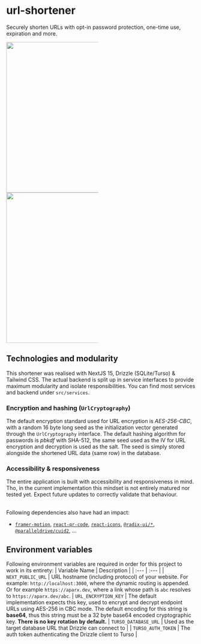 # url-shortener
Securely shorten URLs with opt-in password protection, one-time use, expiration and more.
<div style="columns: 2">
	<img width = "400" src="https://github.com/user-attachments/assets/58d24604-98a8-4e14-b3fa-6aa7e07bf710">
  <img width = "400" src="https://github.com/user-attachments/assets/a4270bd2-db96-46c3-9844-0268a8702cbc">
</div>

## Technologies and modularity
This shortener was realised with NextJS 15, Drizzle (SQLite/Turso) & Tailwind CSS. The actual backend is split up in service interfaces to provide maximum modularity and isolate responsibilities. You can find most services and backend under `src/services`. 

### Encryption and hashing (`UrlCryptography`)
The default encryption standard used for URL encryption is _AES-256-CBC_, with a random 16 byte long seed as the initialization vector generated through the `UrlCryptography` interface. The default hashing algorithm for passwords is _pbkdf_ with SHA-512, the same seed used as the IV for URL encryption and decryption is used as the salt. The seed is simply stored alongside the shortened URL data (same row) in the database.

### Accessibility & responsiveness
The entire application is built with accessibility and responsiveness in mind. Tho, in the current implementation this mindset is not entirely matured nor tested yet. Expect future updates to correctly validate that behaviour.

<br/>Following dependencies also have had an impact:
- [`framer-motion`](https://www.npmjs.com/package/framer-motion), [`react-qr-code`](https://www.npmjs.com/package/react-qr-code), [`react-icons`](https://www.npmjs.com/package/react-icons), [`@radix-ui/*`](https://www.npmjs.com/search?q=%40radix-ui), [`@paralleldrive/cuid2`](https://www.npmjs.com/package/@paralleldrive/cuid2), ...

## Environment variables
Following environment variables are required in order for this project to work in its entirety:
| Variable Name | Description |
| :--- | :--- |
| `NEXT_PUBLIC_URL` | URL hostname (including protocol) of your website. For example: `http://localhost:3000`, where the dynamic routing is appended. Or for example `https://aparx.dev`, where a link whose path is `abc` resolves to `https://aparx.dev/abc`.
| `URL_ENCRYPTION_KEY` | The default implementation expects this key, used to encrypt and decrypt endpoint URLs using AES-256 in CBC mode. The default encoding for this string is **base64**, thus this string must be a 32 byte base64 encoded cryptographic key. **There is no key rotation by default.**
| `TURSO_DATABASE_URL` | Used as the target database URL that Drizzle can connect to |
| `TURSO_AUTH_TOKEN` | The auth token authenticating the Drizzle client to Turso |
